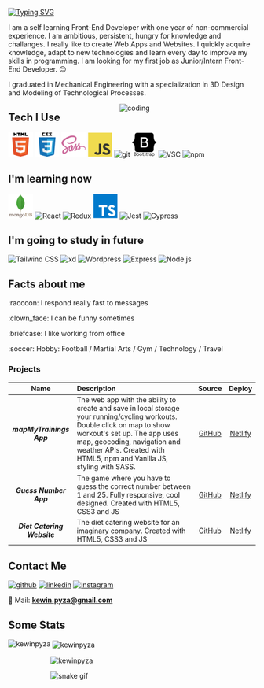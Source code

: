 [![Typing SVG](https://readme-typing-svg.herokuapp.com?font=Fira+Code&weight=600&pause=1000&color=9380F7&background=FFFFFF00&center=true&vCenter=true&width=435&lines=Hi%2C+I'm+Kewin+-+Frontend+Developer)](https://git.io/typing-svg)

<p>I am a self learning Front-End Developer with one year of non-commercial experience. I am ambitious, persistent, hungry for knowledge and challanges. I really like to create Web Apps and Websites. I quickly acquire knowledge, adapt to new technologies and learn every day to improve my skills in programming. I am looking for my first job as Junior/Intern Front-End Developer. 😊</p>
<p>I graduated in Mechanical Engineering with a specialization in 3D Design and Modeling of Technological Processes.</p>


<img align="right" alt="coding" width="55%" src="https://user-images.githubusercontent.com/55389276/140866485-8fb1c876-9a8f-4d6a-98dc-08c4981eaf70.gif">

## Tech I Use
<p align="left"> <img src="https://raw.githubusercontent.com/devicons/devicon/master/icons/html5/html5-original-wordmark.svg" alt="html5" width="50" height="50"/> <img src="https://raw.githubusercontent.com/devicons/devicon/master/icons/css3/css3-original-wordmark.svg" alt="css3" width="50" height="50"/> <img src="https://raw.githubusercontent.com/devicons/devicon/master/icons/sass/sass-original.svg" alt="sass" width="50" height="50"/> <img src="https://raw.githubusercontent.com/devicons/devicon/master/icons/javascript/javascript-original.svg" alt="javascript" width="50" height="50"/> <img src="https://www.vectorlogo.zone/logos/git-scm/git-scm-icon.svg" alt="git" width="50" height="50"/> <img src="https://raw.githubusercontent.com/devicons/devicon/master/icons/bootstrap/bootstrap-plain-wordmark.svg" alt="bootstrap" width="50" height="50"/> <img width="50" height="50" src="https://user-images.githubusercontent.com/25181517/192108891-d86b6220-e232-423a-bf5f-90903e6887c3.png" alt="VSC" /> <img height="50" src="https://user-images.githubusercontent.com/25181517/121401671-49102800-c959-11eb-9f6f-74d49a5e1774.png" alt="npm" title="npm" /> </p>

## I'm learning now
<p align="left"> <img src="https://raw.githubusercontent.com/devicons/devicon/master/icons/mongodb/mongodb-original-wordmark.svg" alt="mongodb" width="50" height="50"/> <img height="50" src="https://user-images.githubusercontent.com/25181517/183897015-94a058a6-b86e-4e42-a37f-bf92061753e5.png" alt="React" title="React" /> <img height="50" src="https://user-images.githubusercontent.com/25181517/187896150-cc1dcb12-d490-445c-8e4d-1275cd2388d6.png" alt="Redux" title="Redux" /> <img src="https://raw.githubusercontent.com/devicons/devicon/master/icons/typescript/typescript-original.svg" alt="Typescript" width="50" height="50"/> <img src="https://user-images.githubusercontent.com/25181517/187955005-f4ca6f1a-e727-497b-b81b-93fb9726268e.png" alt="Jest" width="50" height="50"/> <img src="https://user-images.githubusercontent.com/68279555/200387386-276c709f-380b-46cc-81fd-f292985927a8.png" alt="Cypress" width="50" height="50"/> </p>

## I'm going to study in future
<p align="left"> <img height="50" src="https://user-images.githubusercontent.com/25181517/202896760-337261ed-ee92-4979-84c4-d4b829c7355d.png" alt="Tailwind CSS" title="Tailwind CSS" /> <img src="https://cdn.worldvectorlogo.com/logos/adobe-xd.svg" alt="xd" width="50" height="50"/> <img height="50" src="https://user-images.githubusercontent.com/25181517/192158957-b1256181-356c-46a3-beb9-487af08a6266.png" alt="Wordpress" title="Wordpress" /> <img height="50" src="https://user-images.githubusercontent.com/25181517/183859966-a3462d8d-1bc7-4880-b353-e2cbed900ed6.png" alt="Express" title="Express" /> <img height="50" src="https://user-images.githubusercontent.com/25181517/183568594-85e280a7-0d7e-4d1a-9028-c8c2209e073c.png" alt="Node.js" title="Node.js" /> </p>

## Facts about me
<p>:raccoon: I respond really fast to messages<p>
<p>:clown_face: I can be funny sometimes<p>
<p>:briefcase: I like working from office</p>
<p>:soccer: Hobby: Football / Martial Arts / Gym / Technology / Travel</p>

### Projects
| Name | Description | Source | Deploy |
|:----:|:------------|:----:|:-----------:|
| ***mapMyTrainings App*** | The web app with the ability to create and save in local storage your running/cycling workouts. Double click on map to show workout's set up. The app uses map, geocoding, navigation and weather APIs. Created with HTML5, npm and Vanilla JS, styling with SASS. | [GitHub](https://github.com/kewinpyza/mapMyTrainings-app) | [Netlify](https://mapmytrainings-kpyza.netlify.app/) |
| ***Guess Number App*** | The game where you have to guess the correct number between 1 and 25. Fully responsive, cool designed. Created with HTML5, CSS3 and JS | [GitHub](https://github.com/kewinpyza/Guess-Number-Game) | [Netlify](https://guess-num-kewinpyza.netlify.app/index.html) |
| ***Diet Catering Website*** | The diet catering website for an imaginary company. Created with HTML5, CSS3 and JS | [GitHub](https://github.com/kewinpyza/shamaiToo-site) | [Netlify](https://shamaitoo-kpyza.netlify.app/) |

## Contact Me
[<img src='https://cdn.jsdelivr.net/npm/simple-icons@3.0.1/icons/github.svg' alt='github' height='40'>](https://github.com/kewinpyza)  [<img src='https://cdn.jsdelivr.net/npm/simple-icons@3.0.1/icons/linkedin.svg' alt='linkedin' height='40'>](https://www.linkedin.com/in/kewin-pyza-b4610923a/)  [<img src='https://cdn.jsdelivr.net/npm/simple-icons@3.0.1/icons/instagram.svg' alt='instagram' height='40'>](https://www.instagram.com/kews98/) 

📧 Mail: [**kewin.pyza@gmail.com**](mailto:kewin.pyza@gmail.com)

## Some Stats
<p><img align="left" height='150px' src="https://github-readme-stats.vercel.app/api/top-langs?username=kewinpyza&show_icons=true&locale=en&layout=compact" alt="kewinpyza" /></p>

<p>&nbsp;<img align="center" height='150px' src="https://github-readme-stats.vercel.app/api?username=kewinpyza&show_icons=true&locale=en" alt="kewinpyza" /></p>

<p><img align="center" height="170px" src="https://github-readme-streak-stats.herokuapp.com/?user=kewinpyza&" alt="kewinpyza" /></p>

![snake gif](https://github.com/kewinpyza/kewinpyza/blob/output/github-contribution-grid-snake.gif)
